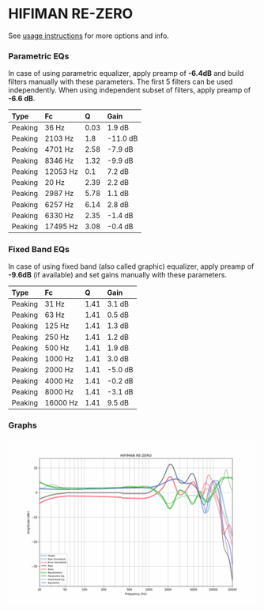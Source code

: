 # HIFIMAN RE-ZERO
See [usage instructions](https://github.com/jaakkopasanen/AutoEq#usage) for more options and info.

### Parametric EQs
In case of using parametric equalizer, apply preamp of **-6.4dB** and build filters manually
with these parameters. The first 5 filters can be used independently.
When using independent subset of filters, apply preamp of **-6.6 dB**.

| Type    | Fc       |    Q | Gain     |
|:--------|:---------|:-----|:---------|
| Peaking | 36 Hz    | 0.03 | 1.9 dB   |
| Peaking | 2103 Hz  | 1.8  | -11.0 dB |
| Peaking | 4701 Hz  | 2.58 | -7.9 dB  |
| Peaking | 8346 Hz  | 1.32 | -9.9 dB  |
| Peaking | 12053 Hz | 0.1  | 7.2 dB   |
| Peaking | 20 Hz    | 2.39 | 2.2 dB   |
| Peaking | 2987 Hz  | 5.78 | 1.1 dB   |
| Peaking | 6257 Hz  | 6.14 | 2.8 dB   |
| Peaking | 6330 Hz  | 2.35 | -1.4 dB  |
| Peaking | 17495 Hz | 3.08 | -0.4 dB  |

### Fixed Band EQs
In case of using fixed band (also called graphic) equalizer, apply preamp of **-9.6dB**
(if available) and set gains manually with these parameters.

| Type    | Fc       |    Q | Gain    |
|:--------|:---------|:-----|:--------|
| Peaking | 31 Hz    | 1.41 | 3.1 dB  |
| Peaking | 63 Hz    | 1.41 | 0.5 dB  |
| Peaking | 125 Hz   | 1.41 | 1.3 dB  |
| Peaking | 250 Hz   | 1.41 | 1.2 dB  |
| Peaking | 500 Hz   | 1.41 | 1.9 dB  |
| Peaking | 1000 Hz  | 1.41 | 3.0 dB  |
| Peaking | 2000 Hz  | 1.41 | -5.0 dB |
| Peaking | 4000 Hz  | 1.41 | -0.2 dB |
| Peaking | 8000 Hz  | 1.41 | -3.1 dB |
| Peaking | 16000 Hz | 1.41 | 9.5 dB  |

### Graphs
![](./HIFIMAN%20RE-ZERO.png)